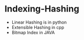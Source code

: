 # Indexing-Hashing

- Linear Hashing is in python
- Extensible Hashing in cpp
- Bitmap Index in JAVA
